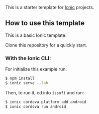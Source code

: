 This is a starter template for [Ionic](http://ionicframework.com/docs/) projects.

## How to use this template

This is a basic Ionic template.

Clone this repository for a quickly start.

### With the Ionic CLI:

For initialize this example run:

```bash
$ npm install
$ ionic serve --lab
```

Then, to run it, cd into `issofi` and run:

```bash
$ ionic cordova platform add android
$ ionic cordova run android
```
